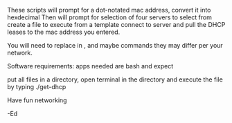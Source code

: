 These scripts will prompt for a dot-notated mac address, convert it into hexdecimal
Then will prompt for selection of four servers to select from
create a file to execute from a template
connect to server and pull the DHCP leases to the mac address you entered.

You will need to replace in <usernames>, <ip addresses>and maybe commands they may differ per your network.

Software requirements:
apps needed are bash and expect

put all files in a directory, open terminal in the directory 
and execute the file by typing ./get-dhcp

Have fun networking


-Ed




